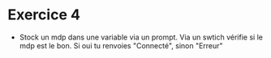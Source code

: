 # Exercice 4 
- Stock un mdp dans une variable via un prompt. Via un swtich vérifie si le mdp est le bon. Si oui tu renvoies "Connecté", sinon "Erreur"